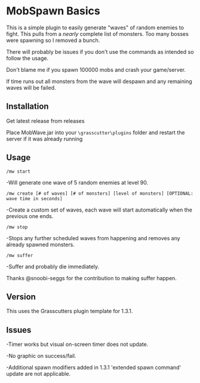 # MobSpawn Basics

This is a simple plugin to easily generate "waves" of random enemies to fight.
This pulls from a *nearly* complete list of monsters. Too many bosses were spawning so I removed a bunch.

There will probably be issues if you don't use the commands as intended so follow the usage.

Don't blame me if you spawn 100000 mobs and crash your game/server.

If time runs out all monsters from the wave will despawn and any remaining waves will be failed.

## Installation

Get latest release from releases

Place MobWave.jar into your `\grasscutter\plugins` folder and restart the server if it was already running

## Usage

 `/mw start`

   -Will generate one wave of 5 random enemies at level 90.

 `/mw create [# of waves] [# of monsters] [level of monsters] [OPTIONAL: wave time in seconds]`

   -Create a custom set of waves, each wave will start automatically when the previous one ends.

`/mw stop`

   -Stops any further scheduled waves from happening and removes any already spawned monsters.

`/mw suffer`

  -Suffer and probably die immediately.

  Thanks @snoobi-seggs for the contribution to making suffer happen.

## Version

This uses the Grasscutters plugin template for 1.3.1.

## Issues

-Timer works but visual on-screen timer does not update.

-No graphic on success/fail.

-Additional spawn modifiers added in 1.3.1 'extended spawn command' update are not applicable.
